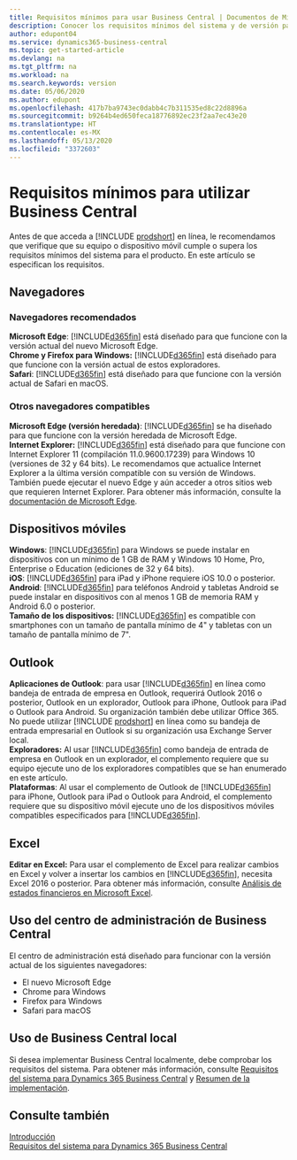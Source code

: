 ```yaml
---
title: Requisitos mínimos para usar Business Central | Documentos de Microsoft
description: Conocer los requisitos mínimos del sistema y de versión para usar Business Central en línea.
author: edupont04
ms.service: dynamics365-business-central
ms.topic: get-started-article
ms.devlang: na
ms.tgt_pltfrm: na
ms.workload: na
ms.search.keywords: version
ms.date: 05/06/2020
ms.author: edupont
ms.openlocfilehash: 417b7ba9743ec0dabb4c7b311535ed8c22d8896a
ms.sourcegitcommit: b9264b4ed650feca18776892ec23f2aa7ec43e20
ms.translationtype: HT
ms.contentlocale: es-MX
ms.lasthandoff: 05/13/2020
ms.locfileid: "3372603"
---
```

# <a name="minimum-requirements-for-using-business-central"></a>Requisitos mínimos para utilizar Business Central
Antes de que acceda a [!INCLUDE [prodshort](includes/prodshort.md)] en línea, le recomendamos que verifique que su equipo o dispositivo móvil cumple o supera los requisitos mínimos del sistema para el producto. En este artículo se especifican los requisitos.  

## <a name="browsers"></a>Navegadores

### <a name="recommended-browsers"></a>Navegadores recomendados

**Microsoft Edge**: [!INCLUDE[d365fin](includes/d365fin_md.md)] está diseñado para que funcione con la versión actual del nuevo Microsoft Edge.  
**Chrome y Firefox para Windows:** [!INCLUDE[d365fin](includes/d365fin_md.md)] está diseñado para que funcione con la versión actual de estos exploradores.  
**Safari**: [!INCLUDE[d365fin](includes/d365fin_md.md)] está diseñado para que funcione con la versión actual de Safari en macOS.  

### <a name="other-supported-browsers"></a>Otros navegadores compatibles

**Microsoft Edge (versión heredada)**: [!INCLUDE[d365fin](includes/d365fin_md.md)] se ha diseñado para que funcione con la versión heredada de Microsoft Edge.  
**Internet Explorer:** [!INCLUDE[d365fin](includes/d365fin_md.md)] está diseñado para que funcione con Internet Explorer 11 (compilación 11.0.9600.17239) para Windows 10 (versiones de 32 y 64 bits). Le recomendamos que actualice Internet Explorer a la última versión compatible con su versión de Windows. También puede ejecutar el nuevo Edge y aún acceder a otros sitios web que requieren Internet Explorer. Para obtener más información, consulte la [documentación de Microsoft Edge](/deployedge/edge-ie-mode).

## <a name="mobile-devices"></a>Dispositivos móviles
**Windows**: [!INCLUDE[d365fin](includes/d365fin_md.md)] para Windows se puede instalar en dispositivos con un mínimo de 1 GB de RAM y Windows 10 Home, Pro, Enterprise o Education (ediciones de 32 y 64 bits).  
**iOS**: [!INCLUDE[d365fin](includes/d365fin_md.md)] para iPad y iPhone requiere iOS 10.0 o posterior.  
**Android**: [!INCLUDE[d365fin](includes/d365fin_md.md)] para teléfonos Android y tabletas Android se puede instalar en dispositivos con al menos 1 GB de memoria RAM y Android 6.0 o posterior.  
**Tamaño de los dispositivos:** [!INCLUDE[d365fin](includes/d365fin_md.md)] es compatible con smartphones con un tamaño de pantalla mínimo de 4" y tabletas con un tamaño de pantalla mínimo de 7".  

## <a name="outlook"></a>Outlook
**Aplicaciones de Outlook**: para usar [!INCLUDE[d365fin](includes/d365fin_md.md)] en línea como bandeja de entrada de empresa en Outlook, requerirá Outlook 2016 o posterior, Outlook en un explorador, Outlook para iPhone, Outlook para iPad o Outlook para Android. Su organización también debe utilizar Office 365. No puede utilizar [!INCLUDE [prodshort](includes/prodshort.md)] en línea como su bandeja de entrada empresarial en Outlook si su organización usa Exchange Server local.  
**Exploradores:** Al usar [!INCLUDE[d365fin](includes/d365fin_md.md)] como bandeja de entrada de empresa en Outlook en un explorador, el complemento requiere que su equipo ejecute uno de los exploradores compatibles que se han enumerado en este artículo.  
**Plataformas**: Al usar el complemento de Outlook de [!INCLUDE[d365fin](includes/d365fin_md.md)] para iPhone, Outlook para iPad o Outlook para Android, el complemento requiere que su dispositivo móvil ejecute uno de los dispositivos móviles compatibles especificados para [!INCLUDE[d365fin](includes/d365fin_md.md)].  

## <a name="excel"></a>Excel
**Editar en Excel:** Para usar el complemento de Excel para realizar cambios en Excel y volver a insertar los cambios en [!INCLUDE[d365fin](includes/d365fin_md.md)], necesita Excel 2016 o posterior. Para obtener más información, consulte [Análisis de estados financieros en Microsoft Excel](finance-analyze-excel.md).  

## <a name="using-the-business-central-administration-center"></a><a name="TAC"></a> Uso del centro de administración de Business Central
El centro de administración está diseñado para funcionar con la versión actual de los siguientes navegadores:
- El nuevo Microsoft Edge
- Chrome para Windows
- Firefox para Windows
- Safari para macOS

## <a name="using-business-central-on-premises"></a>Uso de Business Central local

Si desea implementar Business Central localmente, debe comprobar los requisitos del sistema. Para obtener más información, consulte [Requisitos del sistema para Dynamics 365 Business Central](/dynamics365/business-central/dev-itpro/deployment/system-requirement-business-central) y [Resumen de la implementación](/dynamics365/business-central/dev-itpro/deployment/deployment).  

## <a name="see-also"></a>Consulte también
[Introducción](product-get-started.md)  
[Requisitos del sistema para Dynamics 365 Business Central](/dynamics365/business-central/dev-itpro/deployment/system-requirement-business-central)  
